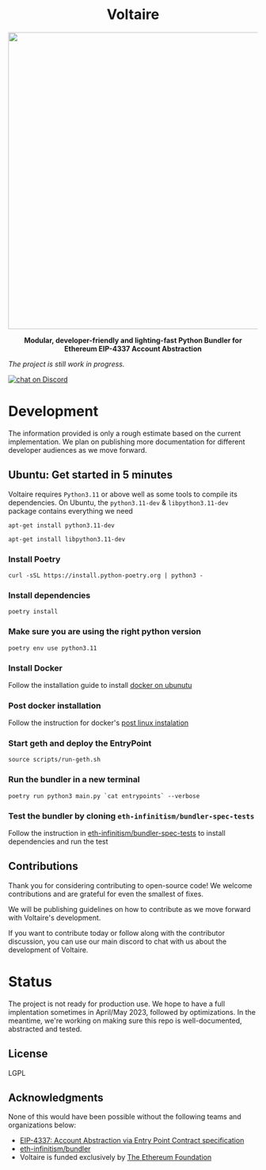 <div align="center">
  <h1 align="center">Voltaire</h1>
</div>

<!-- PROJECT LOGO -->

<div align="center">
  <img src="https://user-images.githubusercontent.com/7014833/220775957-8add0c20-97d0-4bad-8f7c-fefb6df52ae2.png" height=600>
  <p>
    <b>
      Modular, developer-friendly and lighting-fast Python Bundler for Ethereum EIP-4337 Account Abstraction
    </b>
   </p>
</div>

*The project is still work in progress.*

<p>
  <a href="https://discord.gg/NM5HakA9nC">
    <img 
      src="https://img.shields.io/discord/985647134378430515?logo=discord"
      alt="chat on Discord">
  </a>
</p>

# Development

The information provided is only a rough estimate based on the current implementation. We plan on publishing more documentation for different developer audiences as we move forward.

## Ubuntu: Get started in 5 minutes 

Voltaire requires `Python3.11` or above well as some tools to compile its dependencies. On Ubuntu, the `python3.11-dev` & `libpython3.11-dev` package contains everything we need

```
apt-get install python3.11-dev
```

```
apt-get install libpython3.11-dev
```

### Install Poetry
```
curl -sSL https://install.python-poetry.org | python3 -
```
### Install dependencies
```
poetry install
```

### Make sure you are using the right python version

```
poetry env use python3.11
```

### Install Docker

Follow the installation guide to install [docker on ubunutu](https://docs.docker.com/engine/install/ubuntu/)

### Post docker installation

Follow the instruction for docker's [post linux instalation](https://docs.docker.com/engine/install/linux-postinstall/)  

### Start geth and deploy the EntryPoint
```
source scripts/run-geth.sh
```

### Run the bundler in a new terminal
```
poetry run python3 main.py `cat entrypoints` --verbose
```

### Test the bundler by cloning `eth-infinitism/bundler-spec-tests`

Follow the instruction in <a href='https://github.com/eth-infinitism/bundler-spec-tests'>eth-infinitism/bundler-spec-tests</a> to install dependencies and run the test

## Contributions

Thank you for considering contributing to open-source code! We welcome contributions and are grateful for even the smallest of fixes. 

We will be publishing guidelines on how to contribute as we move forward with Voltaire's development.

If you want to contribute today or follow along with the contributor discussion, you can use our main discord to chat with us about the development of Voltaire.

# Status

The project is not ready for production use. We hope to have a full implentation sometimes in April/May 2023, followed by optimizations. In the meantime, we're working on making sure this repo is well-documented, abstracted and tested.

<!-- LICENSE -->
## License
LGPL

<!-- ACKNOWLEDGMENTS -->
## Acknowledgments

None of this would have been possible without the following teams and organizations below: 

* <a href='https://eips.ethereum.org/EIPS/eip-4337'>EIP-4337: Account Abstraction via Entry Point Contract specification </a>
* <a href='https://github.com/eth-infinitism/bundler'>eth-infinitism/bundler</a>
* Voltaire is funded exclusively by [The Ethereum Foundation](https://ethereum.foundation/)
